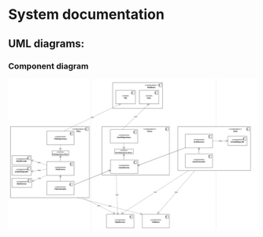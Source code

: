# System documentation

## UML diagrams:

### Component diagram

![Component diagram](./uml/component-diagram.png)
